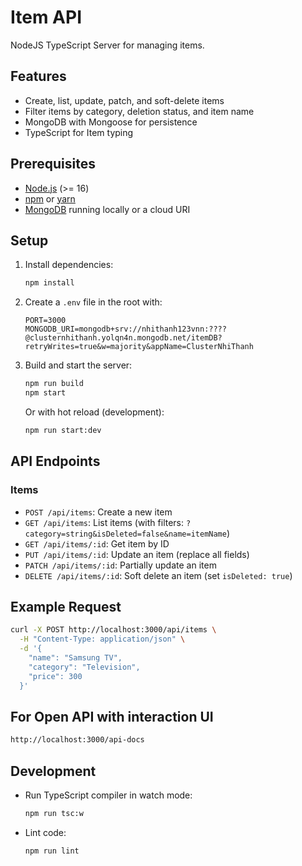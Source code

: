 # Item API

NodeJS TypeScript Server for managing items.

## Features

- Create, list, update, patch, and soft-delete items
- Filter items by category, deletion status, and item name
- MongoDB with Mongoose for persistence
- TypeScript for Item typing

## Prerequisites

- [Node.js](https://nodejs.org/) (\>= 16)
- [npm](https://www.npmjs.com/) or [yarn](https://yarnpkg.com/)
- [MongoDB](https://www.mongodb.com/) running locally or a cloud URI

## Setup

1.  Install dependencies:

    ```bash
    npm install
    ```

2.  Create a `.env` file in the root with:

    ```env
    PORT=3000
    MONGODB_URI=mongodb+srv://nhithanh123vnn:????@clusternhithanh.yolqn4n.mongodb.net/itemDB?retryWrites=true&w=majority&appName=ClusterNhiThanh
    ```

3.  Build and start the server:

    ```bash
    npm run build
    npm start
    ```

    Or with hot reload (development):

    ```bash
    npm run start:dev
    ```

## API Endpoints

### Items

- `POST /api/items`: Create a new item
- `GET /api/items`: List items (with filters:
  `?category=string&isDeleted=false&name=itemName`)
- `GET /api/items/:id`: Get item by ID
- `PUT /api/items/:id`: Update an item (replace all fields)
- `PATCH /api/items/:id`: Partially update an item
- `DELETE /api/items/:id`: Soft delete an item (set `isDeleted: true`)

## Example Request

```bash
curl -X POST http://localhost:3000/api/items \
  -H "Content-Type: application/json" \
  -d '{
    "name": "Samsung TV",
    "category": "Television",
    "price": 300
  }'
```

## For Open API with interaction UI

```bash
http://localhost:3000/api-docs
```

## Development

- Run TypeScript compiler in watch mode:

  ```bash
  npm run tsc:w
  ```

- Lint code:

  ```bash
  npm run lint
  ```
